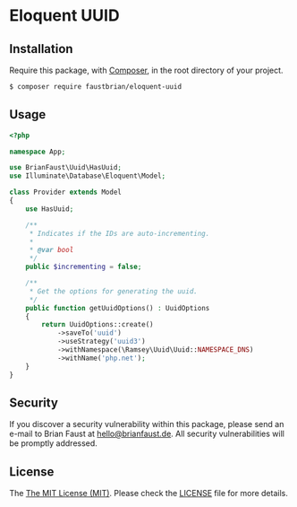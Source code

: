 # Eloquent UUID

## Installation

Require this package, with [Composer](https://getcomposer.org/), in the root directory of your project.

``` bash
$ composer require faustbrian/eloquent-uuid
```

## Usage

``` php
<?php

namespace App;

use BrianFaust\Uuid\HasUuid;
use Illuminate\Database\Eloquent\Model;

class Provider extends Model
{
    use HasUuid;

    /**
     * Indicates if the IDs are auto-incrementing.
     *
     * @var bool
     */
    public $incrementing = false;

    /**
     * Get the options for generating the uuid.
     */
    public function getUuidOptions() : UuidOptions
    {
        return UuidOptions::create()
            ->saveTo('uuid')
            ->useStrategy('uuid3')
            ->withNamespace(\Ramsey\Uuid\Uuid::NAMESPACE_DNS)
            ->withName('php.net');
    }
}

```

## Security

If you discover a security vulnerability within this package, please send an e-mail to Brian Faust at hello@brianfaust.de. All security vulnerabilities will be promptly addressed.

## License

The [The MIT License (MIT)](LICENSE). Please check the [LICENSE](LICENSE) file for more details.

